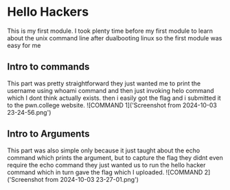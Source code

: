 # Hello Hackers
This is my first module. I took plenty time before my first module to learn about the unix command line after dualbooting linux so the first module was easy for me

## Intro to commands
This part was pretty straightforward they just wanted me to print the username using whoami command and then just invoking helo command which I dont think actually exists. then i easily got the flag and i submitted it to the pwn.college website.
![COMMAND 1]('Screenshot from 2024-10-03 23-24-56.png')

## Intro to Arguments
This part was also simple only because it just taught about the echo command which prints the argument, but to capture the flag they didnt even require the echo command they just wanted us to run the hello hacker command which in turn gave the flag which I uploaded.
![COMMAND 2]('Screenshot from 2024-10-03 23-27-01.png')

